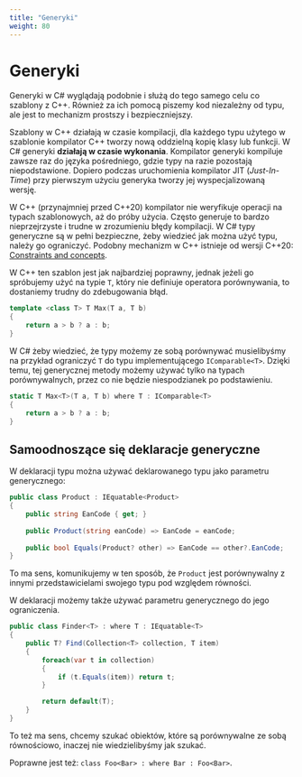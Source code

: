 ```yaml
---
title: "Generyki"
weight: 80
---
```


# Generyki

Generyki w C# wyglądają podobnie i służą do tego samego celu co szablony z C++. Również za ich pomocą piszemy kod niezależny od typu, ale jest to mechanizm prostszy i bezpieczniejszy. 

Szablony w C++ działają w czasie kompilacji, dla każdego typu użytego w szablonie kompilator C++ tworzy nową oddzielną kopię klasy lub funkcji. W C# generyki **działają w czasie wykonania**. Kompilator generyki kompiluje zawsze raz do języka pośredniego, gdzie typy na razie pozostają niepodstawione. Dopiero podczas uruchomienia kompilator JIT (*Just-In-Time*) przy pierwszym użyciu generyka tworzy jej wyspecjalizowaną wersję.

W C++ (przynajmniej przed C++20) kompilator nie weryfikuje operacji na typach szablonowych, aż do próby użycia. Często generuje to bardzo nieprzejrzyste i trudne w zrozumieniu błędy kompilacji. W C# typy generyczne są w pełni bezpieczne, żeby wiedzieć jak można użyć typu, należy go ograniczyć. Podobny mechanizm w C++ istnieje od wersji C++20: [Constraints and concepts](https://en.cppreference.com/w/cpp/language/constraints.html).

W C++ ten szablon jest jak najbardziej poprawny, jednak jeżeli go spróbujemy użyć na typie `T`, który nie definiuje operatora porównywania, to dostaniemy trudny do zdebugowania błąd.

```cpp
template <class T> T Max(T a, T b)
{
    return a > b ? a : b;
}
```

W C# żeby wiedzieć, że typy możemy ze sobą porównywać musielibyśmy na przykład ograniczyć `T` do typu implementującego `IComparable<T>`. Dzięki temu, tej generycznej metody możemy używać tylko na typach porównywalnych, przez co nie będzie niespodzianek po podstawieniu.

```csharp
static T Max<T>(T a, T b) where T : IComparable<T>
{
    return a > b ? a : b;
}
```

## Samoodnoszące się deklaracje generyczne

W deklaracji typu można używać deklarowanego typu jako parametru generycznego:

```csharp
public class Product : IEquatable<Product>
{
    public string EanCode { get; }
    
    public Product(string eanCode) => EanCode = eanCode;
    
    public bool Equals(Product? other) => EanCode == other?.EanCode;
}
```

To ma sens, komunikujemy w ten sposób, że `Product` jest porównywalny z innymi przedstawicielami swojego typu pod względem równości.

W deklaracji możemy także używać parametru generycznego do jego ograniczenia.

```csharp
public class Finder<T> : where T : IEquatable<T>
{
    public T? Find(Collection<T> collection, T item)
    {
        foreach(var t in collection)
        {
            if (t.Equals(item)) return t;
        }

        return default(T);
    }
}
```

To też ma sens, chcemy szukać obiektów, które są porównywalne ze sobą równościowo, inaczej nie wiedzielibyśmy jak szukać.

Poprawne jest też: `class Foo<Bar> : where Bar : Foo<Bar>`.
